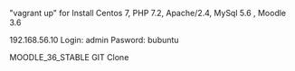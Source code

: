 "vagrant up"  for  Install Centos 7, PHP 7.2, Apache/2.4, MySql 5.6 , Moodle 3.6

192.168.56.10
Login: admin
Pasword: bubuntu

MOODLE_36_STABLE  GIT Clone
